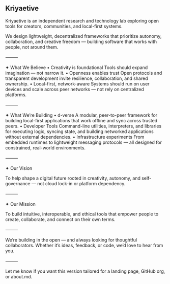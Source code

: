 ## Kriyaetive

Kriyaetive is an independent research and technology lab exploring open tools for creators, communities, and local-first systems.

We design lightweight, decentralized frameworks that prioritize autonomy, collaboration, and creative freedom — building software that works with people, not around them.

⸻

✦ What We Believe
	•	Creativity is foundational
Tools should expand imagination — not narrow it.
	•	Openness enables trust
Open protocols and transparent development invite resilience, collaboration, and shared ownership.
	•	Local-first, network-aware
Systems should run on user devices and scale across peer networks — not rely on centralized platforms.

⸻

✦ What We’re Building
	•	d-verse
A modular, peer-to-peer framework for building local-first applications that work offline and sync across trusted peers.
	•	Developer Tools
Command-line utilities, interpreters, and libraries for executing logic, syncing state, and building networked applications without external dependencies.
	•	Infrastructure experiments
From embedded runtimes to lightweight messaging protocols — all designed for constrained, real-world environments.

⸻

✦ Our Vision

To help shape a digital future rooted in creativity, autonomy, and self-governance — not cloud lock-in or platform dependency.

⸻

✦ Our Mission

To build intuitive, interoperable, and ethical tools that empower people to create, collaborate, and connect on their own terms.

⸻

We’re building in the open — and always looking for thoughtful collaborators.
Whether it’s ideas, feedback, or code, we’d love to hear from you.

⸻

Let me know if you want this version tailored for a landing page, GitHub org, or about.md.

